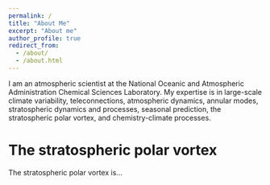 ```yaml
---
permalink: /
title: "About Me"
excerpt: "About me"
author_profile: true
redirect_from: 
  - /about/
  - /about.html
---
```


I am an atmospheric scientist at the National Oceanic and Atmospheric Administration Chemical Sciences Laboratory. My expertise is in large-scale climate variability, teleconnections, atmospheric dynamics, annular modes, stratospheric dynamics and processes, seasonal prediction, the stratospheric polar vortex, and chemistry-climate processes.

The stratospheric polar vortex
======
The stratospheric polar vortex is...
